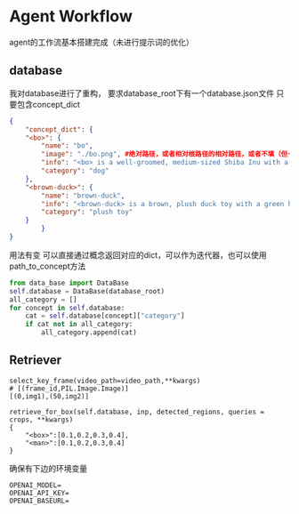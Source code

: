 # Agent Workflow
agent的工作流基本搭建完成（未进行提示词的优化）
## database
我对database进行了重构，
要求database_root下有一个database.json文件
只要包含concept_dict
```json
{
    "concept_dict": {
    "<bo>": {
        "name": "bo",
        "image": "./bo.png", #绝对路径，或者相对根路径的相对路径，或者不填（但一定要保证有图像，且名称为bo.png或bo.jpg）
        "info": "<bo> is a well-groomed, medium-sized Shiba Inu with a thick, cinnamon-colored coat, cream accents, alert eyes, and a black collar.",
        "category": "dog"
    },
    "<brown-duck>": {
        "name": "brown-duck",
        "info": "<brown-duck> is a brown, plush duck toy with a green head, an yellow beak and feet, and a white stripe around its neck.",
        "category": "plush toy"
    }   
        }
}
```
用法有变
可以直接通过概念返回对应的dict，可以作为迭代器，也可以使用path_to_concept方法
```python
from data_base import DataBase
self.database = DataBase(database_root)
all_category = []
for concept in self.database:
    cat = self.database[concept]["category"]
    if cat not in all_category:
        all_category.append(cat)
```
## Retriever

```
select_key_frame(video_path=video_path,**kwargs)
# [(frame_id,PIL.Image.Image)]
[(0,img1),(50,img2)]

retrieve_for_box(self.database, inp, detected_regions, queries = crops, **kwargs)
{
    "<box>":[0.1,0.2,0.3,0.4],
    "<man>":[0.1,0.2,0.3,0.4]
}
```

确保有下边的环境变量
```
OPENAI_MODEL=
OPENAI_API_KEY=
OPENAI_BASEURL=
```
